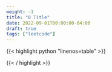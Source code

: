 ```yaml
---
weight: -1
title: "0 Title"
date: 2022-09-01T00:00:00-04:00
draft: true
tags: ["leetcode"]
---
```




<div class="tabs"></div>
<div class="tab-content">
<div id="python" class="lang">
{{< highlight python "linenos=table" >}}

{{< / highlight >}}
</div>
</div>
